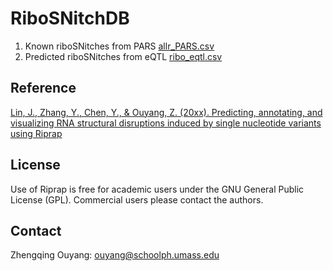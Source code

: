 # RiboSNitchDB
1. Known riboSNitches from PARS [allr_PARS.csv](https://github.com/yancychy/RiboSNitchDB/blob/master/allr_PARS.csv)
2. Predicted riboSNitches from eQTL [ribo_eqtl.csv](https://github.com/yancychy/RiboSNitchDB/blob/master/ribo_eqtl.csv)

## Reference
[Lin, J., Zhang, Y., Chen, Y., & Ouyang, Z. (20xx). Predicting, annotating, and visualizing RNA structural disruptions induced by single nucleotide variants using Riprap]()

## License
Use of Riprap is free for academic users under the GNU General Public License (GPL). Commercial users please contact the authors.

## Contact
Zhengqing Ouyang: ouyang@schoolph.umass.edu

